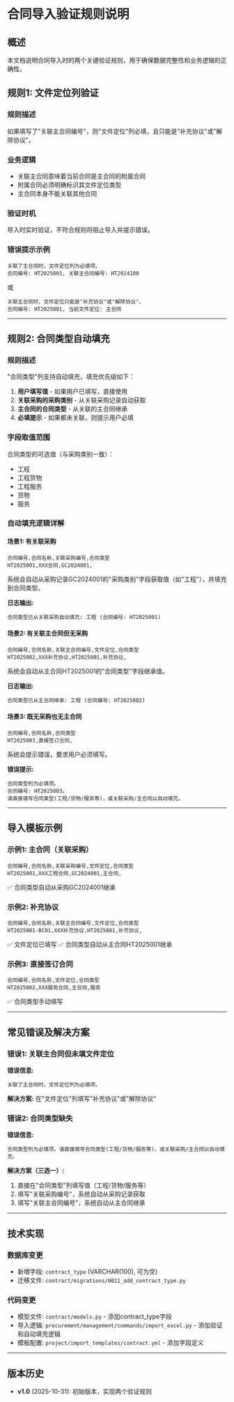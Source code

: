 # 合同导入验证规则说明

## 概述

本文档说明合同导入时的两个关键验证规则，用于确保数据完整性和业务逻辑的正确性。

## 规则1: 文件定位列验证

### 规则描述
如果填写了"关联主合同编号"，则"文件定位"列必填，且只能是"补充协议"或"解除协议"。

### 业务逻辑
- 关联主合同意味着当前合同是主合同的附属合同
- 附属合同必须明确标识其文件定位类型
- 主合同本身不能关联其他合同

### 验证时机
导入时实时验证，不符合规则将阻止导入并提示错误。

### 错误提示示例
```
关联了主合同时，文件定位列为必填项。
合同编号: HT2025001, 关联主合同编号: HT2024100
```

或

```
关联主合同时，文件定位只能是"补充协议"或"解除协议"。
合同编号: HT2025001, 当前文件定位: 主合同
```

---

## 规则2: 合同类型自动填充

### 规则描述
"合同类型"列支持自动填充，填充优先级如下：
1. **用户填写值** - 如果用户已填写，直接使用
2. **关联采购的采购类别** - 从关联采购记录自动获取
3. **主合同的合同类型** - 从关联的主合同继承
4. **必填提示** - 如果都未关联，则提示用户必填

### 字段取值范围
合同类型的可选值（与采购类别一致）：
- 工程
- 工程货物
- 工程服务
- 货物
- 服务

### 自动填充逻辑详解

#### 场景1: 有关联采购
```csv
合同编号,合同名称,关联采购编号,合同类型
HT2025001,XXX合同,GC2024001,
```
系统会自动从采购记录GC2024001的"采购类别"字段获取值（如"工程"），并填充到合同类型。

**日志输出:**
```
合同类型已从关联采购自动填充: 工程 (合同编号: HT2025001)
```

#### 场景2: 有关联主合同但无采购
```csv
合同编号,合同名称,关联主合同编号,文件定位,合同类型
HT2025002,XXX补充协议,HT2025001,补充协议,
```
系统会自动从主合同HT2025001的"合同类型"字段继承值。

**日志输出:**
```
合同类型已从主合同继承: 工程 (合同编号: HT2025002)
```

#### 场景3: 既无采购也无主合同
```csv
合同编号,合同名称,合同类型
HT2025003,直接签订合同,
```
系统会提示错误，要求用户必须填写。

**错误提示:**
```
合同类型列为必填项。
合同编号: HT2025003。
请直接填写合同类型(工程/货物/服务等)，或关联采购/主合同以自动填充。
```

---

## 导入模板示例

### 示例1: 主合同（关联采购）
```csv
合同编号,合同名称,关联采购编号,文件定位,合同类型
HT2025001,XXX工程合同,GC2024001,主合同,
```
✅ 合同类型自动从采购GC2024001继承

### 示例2: 补充协议
```csv
合同编号,合同名称,关联主合同编号,文件定位,合同类型
HT2025001-BC01,XXX补充协议,HT2025001,补充协议,
```
✅ 文件定位已填写
✅ 合同类型自动从主合同HT2025001继承

### 示例3: 直接签订合同
```csv
合同编号,合同名称,文件定位,合同类型
HT2025002,XXX服务合同,主合同,服务
```
✅ 合同类型手动填写

---

## 常见错误及解决方案

### 错误1: 关联主合同但未填文件定位
**错误信息:**
```
关联了主合同时，文件定位列为必填项。
```

**解决方案:**
在"文件定位"列填写"补充协议"或"解除协议"

### 错误2: 合同类型缺失
**错误信息:**
```
合同类型列为必填项。请直接填写合同类型(工程/货物/服务等)，或关联采购/主合同以自动填充。
```

**解决方案（三选一）:**
1. 直接在"合同类型"列填写值（工程/货物/服务等）
2. 填写"关联采购编号"，系统自动从采购记录获取
3. 填写"关联主合同编号"，系统自动从主合同继承

---

## 技术实现

### 数据库变更
- 新增字段: `contract_type` (VARCHAR(100), 可为空)
- 迁移文件: `contract/migrations/0011_add_contract_type.py`

### 代码变更
- 模型文件: `contract/models.py` - 添加contract_type字段
- 导入逻辑: `procurement/management/commands/import_excel.py` - 添加验证和自动填充逻辑
- 模板配置: `project/import_templates/contract.yml` - 添加字段定义

---

## 版本历史

- **v1.0** (2025-10-31): 初始版本，实现两个验证规则
